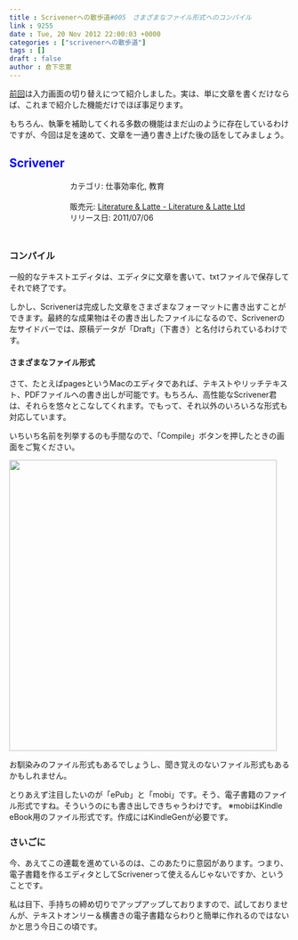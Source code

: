 ```yaml
---
title : Scrivenerへの散歩道#005　さまざまなファイル形式へのコンパイル
link : 9255
date : Tue, 20 Nov 2012 22:00:03 +0000
categories : ["scrivenerへの散歩道"]
tags : []
draft : false
author : 倉下忠憲
---
```


<a href="https://rashita.net/blog/?p=9224" target="_blank">前回</a>は入力画面の切り替えにつて紹介しました。実は、単に文章を書くだけならば、これまで紹介した機能だけでほぼ事足ります。

もちろん、執筆を補助してくれる多数の機能はまだ山のように存在しているわけですが、今回は足を速めて、文章を一通り書き上げた後の話をしてみましょう。

<h2><span style="color: rgb(0, 0, 255);">Scrivener</span></h2><div style="margin: 0;float: left;"><div style="margin-left: 109px;"><a href="https://itunes.apple.com/jp/app/scrivener/id418889511?mt=12&uo=4&at=11l4y8" target="itunes_store" rel="nofollow" style="text-decoration: none;"><img src="http://a375.phobos.apple.com/us/r1000/068/Purple/v4/7f/c7/66/7fc7663d-0b33-0fcb-7924-d384ce39b2a5/Scrivener.100x100-75.png" style="margin-left: -109px; float: left; width: 100px; height: 100px;"><img src="http://r.mzstatic.com/htmlResources/2338/images/mask100.png" style="margin-left: -109px; float: left; width: 100px; height: 100px;" /></a></div></div> カテゴリ: 仕事効率化, 教育<br><br> 販売元: <a href="https://itunes.apple.com/jp/app/scrivener/id418889511?mt=12&uo=4&at=11l4y8" target="itunes_store" rel="nofollow">Literature & Latte - Literature & Latte Ltd</a><br> リリース日: 2011/07/06<br style="clear: both;">

<h3>コンパイル</h3>
一般的なテキストエディタは、エディタに文章を書いて、txtファイルで保存してそれで終了です。

しかし、Scrivenerは完成した文章をさまざまなフォーマットに書き出すことができます。最終的な成果物はその書き出したファイルになるので、Scrivenerの左サイドバーでは、原稿データが「Draft」（下書き）と名付けられているわけです。

<h4>さまざまなファイル形式</h4>
さて、たとえばpagesというMacのエディタであれば、テキストやリッチテキスト、PDFファイルへの書き出しが可能です。もちろん、高性能なScrivener君は、それらを悠々とこなしてくれます。でもって、それ以外のいろいろな形式も対応しています。

いちいち名前を列挙するのも手間なので、「Compile」ボタンを押したときの画面をご覧ください。

<a href="https://rashita.net/blog/wp-content/uploads/2012/11/screenshot2.png"><img src="https://rashita.net/blog/wp-content/uploads/2012/11/screenshot2.png" alt="" title="screenshot" width="481" height="523" class="alignnone size-full wp-image-9256" /></a>

お馴染みのファイル形式もあるでしょうし、聞き覚えのないファイル形式もあるかもしれません。

とりあえず注目したいのが「ePub」と「mobi」です。そう、電子書籍のファイル形式ですね。そういうのにも書き出しできちゃうわけです。
※mobiはKindle eBook用のファイル形式です。作成にはKindleGenが必要です。

<h3>さいごに</h3>
今、あえてこの連載を進めているのは、このあたりに意図があります。つまり、電子書籍を作るエディタとしてScrivenerって使えるんじゃないですか、ということです。

私は目下、手持ちの締め切りでアップアップしておりますので、試しておりませんが、テキストオンリー＆横書きの電子書籍ならわりと簡単に作れるのではないかと思う今日この頃です。